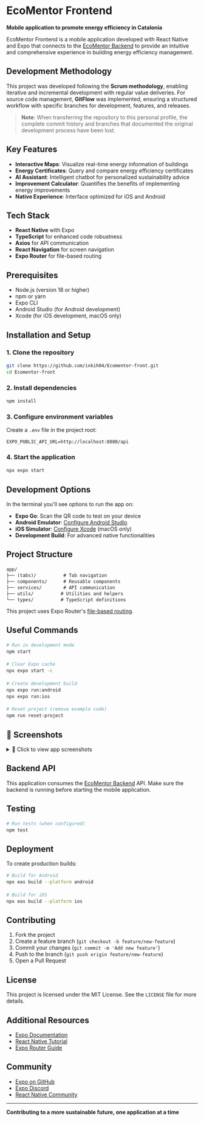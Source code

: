 # EcoMentor Frontend

**Mobile application to promote energy efficiency in Catalonia**

EcoMentor Frontend is a mobile application developed with React Native and Expo that connects to the [EcoMentor Backend](https://github.com/inkih04/EcoMentor-backend) to provide an intuitive and comprehensive experience in building energy efficiency management.

## Development Methodology

This project was developed following the **Scrum methodology**, enabling iterative and incremental development with regular value deliveries. For source code management, **GitFlow** was implemented, ensuring a structured workflow with specific branches for development, features, and releases.

> **Note**: When transferring the repository to this personal profile, the complete commit history and branches that documented the original development process have been lost.

## Key Features

- **Interactive Maps**: Visualize real-time energy information of buildings
- **Energy Certificates**: Query and compare energy efficiency certificates
- **AI Assistant**: Intelligent chatbot for personalized sustainability advice
- **Improvement Calculator**: Quantifies the benefits of implementing energy improvements
- **Native Experience**: Interface optimized for iOS and Android

## Tech Stack

- **React Native** with Expo
- **TypeScript** for enhanced code robustness
- **Axios** for API communication
- **React Navigation** for screen navigation
- **Expo Router** for file-based routing

## Prerequisites

- Node.js (version 18 or higher)
- npm or yarn
- Expo CLI
- Android Studio (for Android development)
- Xcode (for iOS development, macOS only)

## Installation and Setup

### 1. Clone the repository
```bash
git clone https://github.com/inkih04/Ecomentor-front.git
cd Ecomentor-front
```

### 2. Install dependencies
```bash
npm install
```

### 3. Configure environment variables
Create a `.env` file in the project root:
```env
EXPO_PUBLIC_API_URL=http://localhost:8080/api
```

### 4. Start the application
```bash
npx expo start
```

## Development Options

In the terminal you'll see options to run the app on:

- **Expo Go**: Scan the QR code to test on your device
- **Android Emulator**: [Configure Android Studio](https://docs.expo.dev/workflow/android-studio-emulator/)
- **iOS Simulator**: [Configure Xcode](https://docs.expo.dev/workflow/ios-simulator/) (macOS only)
- **Development Build**: For advanced native functionalities

## Project Structure

```
app/
├── (tabs)/          # Tab navigation
├── components/      # Reusable components
├── services/        # API communication
├── utils/          # Utilities and helpers
└── types/          # TypeScript definitions
```

This project uses Expo Router's [file-based routing](https://docs.expo.dev/router/introduction/).

## Useful Commands

```bash
# Run in development mode
npm start

# Clear Expo cache
npx expo start -c

# Create development build
npx expo run:android
npx expo run:ios

# Reset project (remove example code)
npm run reset-project
```

## 📱 Screenshots

<details>
<summary>📸 Click to view app screenshots</summary>

### Main Dashboard
![Main Dashboard - Map View](https://github.com/inkih04/Ecomentor/blob/main/images/mapa.png) 
![Main Dashboard - Sidebar](https://github.com/inkih04/Ecomentor/blob/main/images/sideBar.png)

### Achievements System
![Achievements](https://github.com/inkih04/Ecomentor/blob/main/images/logros.png) 

### AI-Powered Recommendations
![Recommendations](https://github.com/inkih04/Ecomentor/blob/main/images/recommendations.png) 

### Certificate Comparison Tool
![Certificate Comparison](https://github.com/inkih04/Ecomentor/blob/main/images/compare.png) 

### AI Sustainability Advisor Chat
![AI Advisor](https://github.com/inkih04/Ecomentor/blob/main/images/chat.png) 

### Improvement Calculator
![Calculator](https://github.com/inkih04/Ecomentor/blob/main/images/Calculate.png)

</details>

## Backend API

This application consumes the [EcoMentor Backend](https://github.com/inkih04/EcoMentor-backend) API. Make sure the backend is running before starting the mobile application.

## Testing

```bash
# Run tests (when configured)
npm test
```

## Deployment

To create production builds:

```bash
# Build for Android
npx eas build --platform android

# Build for iOS
npx eas build --platform ios
```

## Contributing

1. Fork the project
2. Create a feature branch (`git checkout -b feature/new-feature`)
3. Commit your changes (`git commit -m 'Add new feature'`)
4. Push to the branch (`git push origin feature/new-feature`)
5. Open a Pull Request

## License

This project is licensed under the MIT License. See the `LICENSE` file for more details.

## Additional Resources

- [Expo Documentation](https://docs.expo.dev/)
- [React Native Tutorial](https://reactnative.dev/docs/getting-started)
- [Expo Router Guide](https://docs.expo.dev/router/introduction/)

## Community

- [Expo on GitHub](https://github.com/expo/expo)
- [Expo Discord](https://chat.expo.dev)
- [React Native Community](https://reactnative.dev/community/overview)

---

**Contributing to a more sustainable future, one application at a time**
